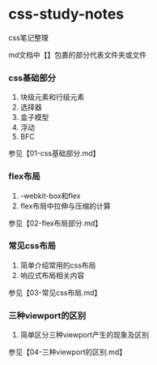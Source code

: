 # css-study-notes

css笔记整理

md文档中【】包裹的部分代表文件夹或文件

### css基础部分

1. 块级元素和行级元素
2. 选择器
3. 盒子模型
4. 浮动
5. BFC

参见【01-css基础部分.md】

### flex布局

1. -webkit-box和flex
2. flex布局中拉伸与压缩的计算

参见【02-flex布局部分.md】

### 常见css布局

1. 简单介绍常用的css布局
2. 响应式布局相关内容

参见【03-常见css布局.md】

### 三种viewport的区别

1. 简单区分三种viewport产生的现象及区别

参见【04-三种viewport的区别.md】